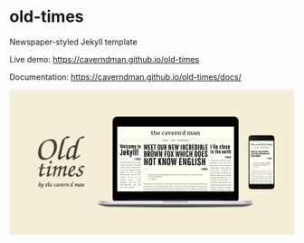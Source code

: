 # old-times
Newspaper-styled Jekyll template

Live demo: https://caverndman.github.io/old-times

Documentation: https://caverndman.github.io/old-times/docs/

![Template preview](images/preview.png "Template preview")
